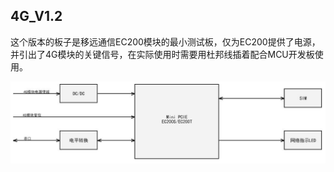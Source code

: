 ## 4G_V1.2

这个版本的板子是移远通信EC200模块的最小测试板，仅为EC200提供了电源，并引出了4G模块的关键信号，在实际使用时需要用杜邦线插着配合MCU开发板使用。

![](/pictures/4G_V1.2总体结构.jpg)






